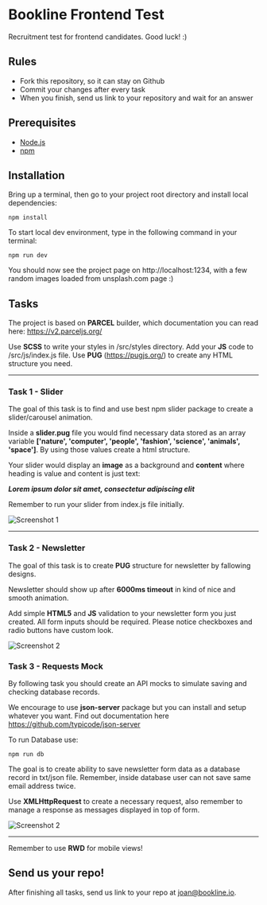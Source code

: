 # Bookline Frontend Test
Recruitment test for frontend candidates. Good luck! :)

## Rules
* Fork this repository, so it can stay on Github
* Commit your changes after every task
* When you finish, send us link to your repository and wait for an answer

## Prerequisites
- [Node.js](https://nodejs.org/en/)
- [npm](https://www.npmjs.com/get-npm)


## Installation
Bring up a terminal, then go to your project root directory and install local dependencies:

```npm install```

To start local dev environment, type in the following command in your terminal:

```npm run dev```

You should now see the project page on http://localhost:1234, with a few random images loaded from unsplash.com page :)

## Tasks
The project is based on **PARCEL** builder, which documentation you can read here: https://v2.parceljs.org/

Use **SCSS** to write your styles in /src/styles directory.
Add your **JS** code to /src/js/index.js file.
Use **PUG** (https://pugjs.org/) to create any HTML structure you need.

------------


### Task 1 - Slider
The goal of this task is to find and use best npm slider package to create a slider/carousel animation.

Inside a **slider.pug** file you would find necessary data stored as an array variable **['nature', 'computer', 'people', 'fashion', 'science', 'animals', 'space']**. By using those values create a html structure.

Your slider would display an **image** as a background and **content** where heading is value and content is just text:

***Lorem ipsum dolor sit amet, consectetur adipiscing elit***

Remember to run your slider from index.js file initially.

![Screenshot 1](design/gifs/slider.gif)

------------

### Task 2 - Newsletter

The goal of this task is to create **PUG** structure for newsletter by fallowing designs.

Newsletter should show up after **6000ms timeout** in kind of nice and smooth animation.

Add simple **HTML5** and **JS** validation to your newsletter form you just created. All form inputs should be required. Please notice checkboxes and radio buttons have custom look.

![Screenshot 2](design/gifs/newsletter.gif)

### Task 3 - Requests Mock

By following task you should create an API mocks to simulate saving and checking database records.

We encourage to use **json-server** package but you can install and setup whatever you want. Find out documentation here https://github.com/typicode/json-server

To run Database use:

```npm run db```

The goal is to create ability to save newsletter form data as a database record in txt/json file. Remember, inside database user can not save same email address twice.

Use **XMLHttpRequest** to create a necessary request, also remember to manage a response as messages displayed in top of form.

![Screenshot 2](design/gifs/subscription.gif)

------------

Remember to use **RWD** for mobile views!

## Send us your repo!
After finishing all tasks, send us link to your repo at [joan@bookline.io](mailto:joan@bookline.io).
